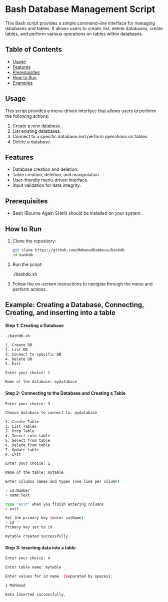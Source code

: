 # Bash Database Management Script

This Bash script provides a simple command-line interface for managing databases and tables. It allows users to create, list, delete databases, create tables, and perform various operations on tables within databases.

## Table of Contents

- [Usage](#usage)
- [Features](#features)
- [Prerequisites](#prerequisites)
- [How to Run](#how-to-run)
- [Examples](#example)

## Usage

This script provides a menu-driven interface that allows users to perform the following actions:

1. Create a new database.
2. List existing databases.
3. Connect to a specific database and perform operations on tables.
4. Delete a database.

## Features

- Database creation and deletion.
- Table creation, deletion, and manipulation.
- User-friendly menu-driven interface.
- Input validation for data integrity.

## Prerequisites

- Bash (Bourne Again SHell) should be installed on your system.

## How to Run

1. Clone the repository:

   ```bash
   git clone https://github.com/MahmoudDabbous/bashdb
   cd bashdb


2. Run the script:

    ./bashdb.sh


3. Follow the on-screen instructions to navigate through the menu and perform actions.



## Example: Creating a Database, Connecting, Creating, and inserting into a table

#### Step 1: Creating a Database

```bash
./bashdb.sh

1. Create DB
2. List DB
3. Connect to specific DB
4. Delete DB
5. Exit

Enter your choice: 1

Name of the database: mydatabase

```


#### Step 2: Connecting to the Database and Creating a Table

```bash
Enter your choice: 3

Choose database to connect to: mydatabase

1. Create Table
2. List Tables
3. Drop Table
4. Insert into table
5. Select from table
6. Delete from table
7. Update table
8. Exit

Enter your choice: 1

Name of the table: mytable

Enter columns names and types (one line per column)

> id:Number
> name:Text

type "exit" when you finish entering columns
> exit

Set the primary key (enter colName)
> id
Primary key set to id

mytable created successfully.


```



#### Step 3: Inserting data into a table

```bash
Enter your choice: 4

Enter table name: mytable

Enter values for id name  (separated by spaces): 

1 Mahmoud

Data inserted successfully.


```
